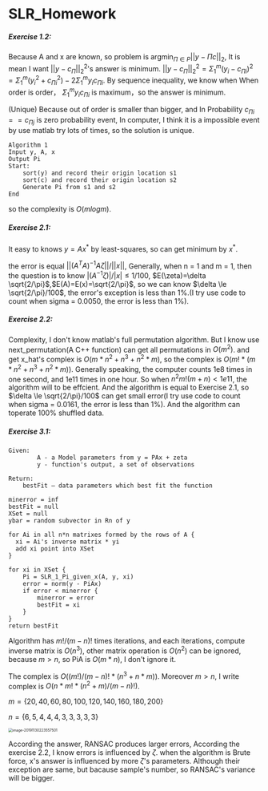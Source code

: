 # SLR_Homework

##### Exercise 1.2:

Because A and x are known, so problem is $\mathop{argmin}_{\Pi\in P}||y-\Pi c||_2$, It is mean I want $||y - c_\Pi||_2^2$'s answer is minimum. $||y-c_\Pi||_2^2 = \Sigma_1^m(y_i-c_{\Pi i})^2=\Sigma_1^m(y_i^2+c_{\Pi i}^2) -2\Sigma_1^m y_ic_{\Pi i}$. By sequence inequality, we know when When order is order， $\Sigma_1^my_ic_{\Pi i}$ is maximum，so the answer is minimum. 

(Unique) Because out of order is smaller than bigger, and In Probability $c_{\Pi i}==c_{\Pi j}$ is zero probability event,  In computer, I think it is a impossible event by use matlab try lots of times, so the solution is unique.

```
Algorithm 1
Input y, A, x
Output Pi
Start:
	sort(y) and record their origin location s1
	sort(c) and record their origin location s2
	Generate Pi from s1 and s2
End
```

so the complexity is $O(mlogm)$.

##### Exercise 2.1:

It easy to knows $y=Ax^*$ by least-squares, so can get minimum by $x^*$.

the error is equal $||(A^TA)^{-1}A\zeta||/||x||$, Generally, when n = 1 and m = 1, then the question is to know $|(A^{-1}\zeta)|/|x| \le 1/100$, $E(\zeta)=\delta \sqrt{2/\pi}$,$E(A)=E(x)=\sqrt{2/\pi}$, so we can know $\delta \le \sqrt{2/\pi}/100$, the error's exception is less than $1\%$.(I try use code to count when sigma = 0.0050, the error is less than $1\%%$).

##### Exercise 2.2:

Complexity, I don't know matlab's full permutation algorithm. But I know use next_permutation(A C++ function) can get all permutations in $O(m^2)$. and get x_hat's complex is $O(m*n^2+n^3+n^2*m)$, so the complex is $O(m!*(m*n^2+n^3+n^2*m))$. Generally speaking, the computer counts 1e8 times in one second, and 1e11 times in one hour. So when $n^2m!(m+n) < 1e11$, the algorithm will to be effcient. And the algorithm is equal to Exercise 2.1, so $\delta \le \sqrt{2/\pi}/100$ can get small error(I try use code to count when sigma = 0.0161, the error is less than $1\%%$). And the algorithm can toperate 100% shuffled data.



##### Exercise 3.1:

```
Given:
		A - a Model parameters from y = PAx + zeta
		y - function's output, a set of observations
		
Return:
    bestFit – data parameters which best fit the function

minerror = inf
bestFit = null
XSet = null
ybar = random subvector in Rn of y

for Ai in all n*n matrixes formed by the rows of A {
  xi = Ai's inverse matrix * yi
  add xi point into XSet
}

for xi in XSet {
	Pi = SLR_1_Pi_given_x(A, y, xi)
	error = norm(y - PiAx)
	if error < minerror {
		minerror = error
		bestFit = xi
	}
}
return bestFit
```

Algorithm has $m! / (m - n)!$ times iterations, and each iterations, compute inverse matrix is $O(n^3)$, other matrix operation is $O(n^2)$ can be ignored, because $m > n$, so PiA is $O(m*n)$, I don't ignore it.

The complex is $O((m!) / (m - n)! * (n^3 + n*m))$. Moreover $m > n$, I write complex is $O(n*m!*(n^2+m)/(m-n)!)$. 

$m=\{20,40,60,80,100,120,140,160,180,200\}$ 

$n=\{6,5,4,4,4,3,3,3,3,3\}$



<img src="/Users/hulin/Library/Application Support/typora-user-images/image-20191130223557501.png" alt="image-20191130223557501" style="zoom:50%;" />

According the answer, RANSAC produces larger errors,  According the exercise 2.2, I know errors is influenced by $\zeta$. when the algorithm is Brute force, x's answer is influenced by more $\zeta$'s parameters. Although their exception are same, but bacause sample's number, so RANSAC's variance will be bigger.